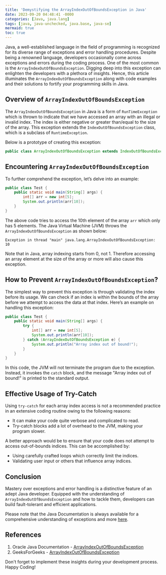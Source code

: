 ```yaml
---
title: 'Demystifying the ArrayIndexOutOfBoundsException in Java'
date: 2023-09-20 04:48:41 -0000
categories: [Java, java.lang]
tags: [java, java-unchecked, java.base, java-se]
mermaid: true
toc: true
---
```



Java, a well-established language in the field of programming is recognized for its diverse range of exceptions and error handling procedures. Despite being a renowned language, developers occasionally come across exceptions and errors during the coding process. One of the most common is the `ArrayIndexOutOfBoundsException`. Digging deep into this exception can enlighten the developers with a plethora of insights. Hence, this article illuminates the `ArrayIndexOutOfBoundsException` along with code examples and their solutions to fortify your programming skills in Java. 

## Overview of `ArrayIndexOutOfBoundsException`

The `ArrayIndexOutOfBoundsException` in Java is a form of `RunTimeException` which is thrown to indicate that we have accessed an array with an illegal or invalid index. The index is either negative or greater than/equal to the size of the array. This exception extends the `IndexOutOfBoundsException` class, which is a subclass of `RuntimeException`.

Below is a prototype of creating this exception:

```java
public class ArrayIndexOutOfBoundsException extends IndexOutOfBoundsException
```

## Encountering `ArrayIndexOutOfBoundsException`

To further comprehend the exception, let’s delve into an example:

```java
public class Test {
    public static void main(String[] args) {
        int[] arr = new int[5];
        System.out.println(arr[10]);
    }
}
```
The above code tries to access the 10th element of the array `arr` which only has 5 elements. The Java Virtual Machine (JVM) throws the `ArrayIndexOutOfBoundsException` as shown below:

```
Exception in thread "main" java.lang.ArrayIndexOutOfBoundsException: 10
```

Note that in Java, array indexing starts from 0, not 1. Therefore accessing an array element at the size of the array or more will also cause this exception.

## How to Prevent `ArrayIndexOutOfBoundsException`?

The simplest way to prevent this exception is through validating the index before its usage. We can check if an index is within the bounds of the array before we attempt to access the data at that index. Here’s an example on handling this exception:

```java
public class Test {
    public static void main(String[] args) {
        try {
            int[] arr = new int[5];
            System.out.println(arr[10]);
        } catch (ArrayIndexOutOfBoundsException e) {
            System.out.println("Array index out of bound!");
        }
    }
}
```

In this code, the JVM will not terminate the program due to the exception. Instead, it invokes the `catch` block, and the message "Array index out of bound!" is printed to the standard output.

## Effective Usage of Try-Catch

Using `try-catch` for each array index access is not a recommended practice in an extensive coding routine owing to the following reasons:

- It can make your code quite verbose and complicated to read.
- Try-catch blocks add a lot of overhead to the JVM, making your program slower.

A better approach would be to ensure that your code does not attempt to access out-of-bounds indices. This can be accomplished by:

- Using carefully crafted loops which correctly limit the indices.
- Validating user input or others that influence array indices.

## Conclusion

Mastery over exceptions and error handling is a distinctive feature of an adept Java developer. Equipped with the understanding of `ArrayIndexOutOfBoundsException` and how to tackle them, developers can build fault-tolerant and efficient applications.

Please note that the Java Documentation is always available for a comprehensive understanding of exceptions and more [here](https://docs.oracle.com/javase/7/docs/api/java/lang/ArrayIndexOutOfBoundsException.html).

## References

1. Oracle Java Documentation - [ArrayIndexOutOfBoundsException](https://docs.oracle.com/javase/7/docs/api/java/lang/ArrayIndexOutOfBoundsException.html)
2. GeeksForGeeks - [ArrayIndexOutOfBoundsException](https://www.geeksforgeeks.org/java-lang-arrayindexoutofboundsexception-class-java/)

Don't forget to implement these insights during your development process. Happy Coding!
